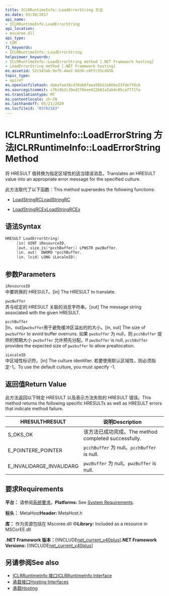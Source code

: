 ```yaml
---
title: ICLRRuntimeInfo::LoadErrorString 方法
ms.date: 03/30/2017
api_name:
- ICLRRuntimeInfo.LoadErrorString
api_location:
- mscoree.dll
api_type:
- COM
f1_keywords:
- ICLRRuntimeInfo::LoadErrorString
helpviewer_keywords:
- ICLRRuntimeInfo::LoadErrorString method [.NET Framework hosting]
- LoadErrorString method [.NET Framework hosting]
ms.assetid: 52c543ab-9ef5-4ee7-b836-c0ffc35cd45b
topic_type:
- apiref
ms.openlocfilehash: da6efae38cd70a68feea56b12e86be23fde7f0cb
ms.sourcegitcommit: c76c8b2c39ed2f0eee422b61a2ab4c05ca7771fa
ms.translationtype: MT
ms.contentlocale: zh-CN
ms.lasthandoff: 05/21/2020
ms.locfileid: "83762183"
---
```

# <a name="iclrruntimeinfoloaderrorstring-method"></a><span data-ttu-id="09783-102">ICLRRuntimeInfo::LoadErrorString 方法</span><span class="sxs-lookup"><span data-stu-id="09783-102">ICLRRuntimeInfo::LoadErrorString Method</span></span>
<span data-ttu-id="09783-103">将 HRESULT 值转换为指定区域性的适当错误消息。</span><span class="sxs-lookup"><span data-stu-id="09783-103">Translates an HRESULT value into an appropriate error message for the specified culture.</span></span>  
  
 <span data-ttu-id="09783-104">此方法取代了以下函数：</span><span class="sxs-lookup"><span data-stu-id="09783-104">This method supersedes the following functions:</span></span>  
  
- [<span data-ttu-id="09783-105">LoadStringRC</span><span class="sxs-lookup"><span data-stu-id="09783-105">LoadStringRC</span></span>](loadstringrc-function.md)  
  
- [<span data-ttu-id="09783-106">LoadStringRCEx</span><span class="sxs-lookup"><span data-stu-id="09783-106">LoadStringRCEx</span></span>](loadstringrcex-function.md)  
  
## <a name="syntax"></a><span data-ttu-id="09783-107">语法</span><span class="sxs-lookup"><span data-stu-id="09783-107">Syntax</span></span>  
  
```cpp  
HRESULT LoadErrorString(  
     [in] UINT iResourceID,  
     [out, size_is(*pcchBuffer)] LPWSTR pwzBuffer,  
     [in, out]  DWORD *pcchBuffer,  
     [in, lcid] LONG iLocaleID);  
```  
  
## <a name="parameters"></a><span data-ttu-id="09783-108">参数</span><span class="sxs-lookup"><span data-stu-id="09783-108">Parameters</span></span>  
 `iResourceID`  
 <span data-ttu-id="09783-109">中要转换的 HRESULT。</span><span class="sxs-lookup"><span data-stu-id="09783-109">[in] The HRESULT to translate.</span></span>  
  
 `pwzBuffer`  
 <span data-ttu-id="09783-110">弄与给定的 HRESULT 关联的消息字符串。</span><span class="sxs-lookup"><span data-stu-id="09783-110">[out] The message string associated with the given HRESULT.</span></span>  
  
 `pcchBuffer`  
 <span data-ttu-id="09783-111">[in，out]`pwzbuffer`用于避免缓冲区溢出的的大小。</span><span class="sxs-lookup"><span data-stu-id="09783-111">[in, out] The size of `pwzbuffer` to avoid buffer overruns.</span></span> <span data-ttu-id="09783-112">如果 `pwzbuffer` 为 null，则 `pcchBuffer` 提供的预期大小 `pwzbuffer` 允许预先分配。</span><span class="sxs-lookup"><span data-stu-id="09783-112">If `pwzbuffer` is null, `pcchBuffer` provides the expected size of `pwzbuffer` to allow preallocation.</span></span>  
  
 `iLocaleID`  
 <span data-ttu-id="09783-113">中区域性标识符。</span><span class="sxs-lookup"><span data-stu-id="09783-113">[in] The culture identifier.</span></span> <span data-ttu-id="09783-114">若要使用默认区域性，则必须指定-1。</span><span class="sxs-lookup"><span data-stu-id="09783-114">To use the default culture, you must specify -1.</span></span>  
  
## <a name="return-value"></a><span data-ttu-id="09783-115">返回值</span><span class="sxs-lookup"><span data-stu-id="09783-115">Return Value</span></span>  
 <span data-ttu-id="09783-116">此方法返回以下特定 HRESULT 以及表示方法失败的 HRESULT 错误。</span><span class="sxs-lookup"><span data-stu-id="09783-116">This method returns the following specific HRESULTs as well as HRESULT errors that indicate method failure.</span></span>  
  
|<span data-ttu-id="09783-117">HRESULT</span><span class="sxs-lookup"><span data-stu-id="09783-117">HRESULT</span></span>|<span data-ttu-id="09783-118">说明</span><span class="sxs-lookup"><span data-stu-id="09783-118">Description</span></span>|  
|-------------|-----------------|  
|<span data-ttu-id="09783-119">S_OK</span><span class="sxs-lookup"><span data-stu-id="09783-119">S_OK</span></span>|<span data-ttu-id="09783-120">该方法已成功完成。</span><span class="sxs-lookup"><span data-stu-id="09783-120">The method completed successfully.</span></span>|  
|<span data-ttu-id="09783-121">E_POINTER</span><span class="sxs-lookup"><span data-stu-id="09783-121">E_POINTER</span></span>|<span data-ttu-id="09783-122">`pcchBuffer` 为 null。</span><span class="sxs-lookup"><span data-stu-id="09783-122">`pcchBuffer` is null.</span></span>|  
|<span data-ttu-id="09783-123">E_INVALIDARG</span><span class="sxs-lookup"><span data-stu-id="09783-123">E_INVALIDARG</span></span>|<span data-ttu-id="09783-124">`pwzBuffer` 为 null。</span><span class="sxs-lookup"><span data-stu-id="09783-124">`pwzBuffer` is null.</span></span>|  
  
## <a name="requirements"></a><span data-ttu-id="09783-125">要求</span><span class="sxs-lookup"><span data-stu-id="09783-125">Requirements</span></span>  
 <span data-ttu-id="09783-126">**平台：** 请参阅[系统要求](../../get-started/system-requirements.md)。</span><span class="sxs-lookup"><span data-stu-id="09783-126">**Platforms:** See [System Requirements](../../get-started/system-requirements.md).</span></span>  
  
 <span data-ttu-id="09783-127">**标头：** MetaHost</span><span class="sxs-lookup"><span data-stu-id="09783-127">**Header:** MetaHost.h</span></span>  
  
 <span data-ttu-id="09783-128">**库：** 作为资源包括在 Mscoree.dll 中</span><span class="sxs-lookup"><span data-stu-id="09783-128">**Library:** Included as a resource in MSCorEE.dll</span></span>  
  
 <span data-ttu-id="09783-129">**.NET Framework 版本：**[!INCLUDE[net_current_v40plus](../../../../includes/net-current-v40plus-md.md)]</span><span class="sxs-lookup"><span data-stu-id="09783-129">**.NET Framework Versions:** [!INCLUDE[net_current_v40plus](../../../../includes/net-current-v40plus-md.md)]</span></span>  
  
## <a name="see-also"></a><span data-ttu-id="09783-130">另请参阅</span><span class="sxs-lookup"><span data-stu-id="09783-130">See also</span></span>

- [<span data-ttu-id="09783-131">ICLRRuntimeInfo 接口</span><span class="sxs-lookup"><span data-stu-id="09783-131">ICLRRuntimeInfo Interface</span></span>](iclrruntimeinfo-interface.md)
- [<span data-ttu-id="09783-132">承载接口</span><span class="sxs-lookup"><span data-stu-id="09783-132">Hosting Interfaces</span></span>](hosting-interfaces.md)
- [<span data-ttu-id="09783-133">承载</span><span class="sxs-lookup"><span data-stu-id="09783-133">Hosting</span></span>](index.md)
